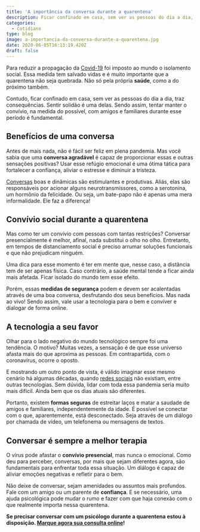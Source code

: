 ```yaml
---
title: 'A importância da conversa durante a quarentena'
description: Ficar confinado em casa, sem ver as pessoas do dia a dia, traz consequências. Sentir solidão é uma delas. Leia mais aqui!
categories:
  - Cotidiano
type: blog
image: a-importancia-da-conversa-durante-a-quarentena.jpg
date: 2020-06-05T16:13:19.420Z
draft: false
---
```


Para reduzir a propagação da [Covid-19](/12-dicas-saude-mental-quarentena/) foi imposto ao mundo o isolamento social. Essa medida tem salvado vidas e é muito importante que a quarentena não seja quebrada. Não só pela própria **saúde**, como a do próximo também.

Contudo, ficar confinado em casa, sem ver as pessoas do dia a dia, traz consequências. Sentir solidão é uma delas. Sendo assim, tentar manter o convívio, na medida do possível, com amigos e familiares durante esse período é fundamental.

## Benefícios de uma conversa

Antes de mais nada, não é fácil ser feliz em plena pandemia. Mas você sabia que uma **conversa agradável** é capaz de proporcionar essas e outras sensações positivas? Usar esse refúgio emocional é uma ótima tática para fortalecer a confiança, aliviar o estresse e diminuir a tristeza.

[Conversas](/como-perder-o-medo-de-conversar-com-pessoas/) boas e dinâmicas são estimulantes e produtivas. Aliás, elas são responsáveis por acionar alguns neurotransmissores, como a serotonina, um hormônio da felicidade. Ou seja, um bate-papo não é apenas uma mera informalidade. Ele faz a diferença!

## Convívio social durante a quarentena

Mas como ter um convívio com pessoas com tantas restrições? Conversar presencialmente é melhor, afinal, nada substitui o olho no olho. Entretanto, em tempos de distanciamento social é preciso arrumar soluções funcionais e que não prejudicam ninguém.

Uma dica para esse momento é ter em mente que, nesse caso, a distância tem de ser apenas física. Caso contrário, a saúde mental tende a ficar ainda mais afetada. Ficar isolado do mundo tem esse efeito.

Porém, essas **medidas de segurança** podem e devem ser acalentadas através de uma boa conversa, desfrutando dos seus benefícios. Mas nada ao vivo! Sendo assim, vale usar a tecnologia para o bem e conviver e dialogar de forma online.

## A tecnologia a seu favor

Olhar para o lado negativo do mundo tecnológico sempre foi uma tendência. O motivo? Muitas vezes, a sensação é de que esse universo afasta mais do que aproxima as pessoas. Em contrapartida, com o coronavírus, ocorre o oposto.

E mostrando um outro ponto de vista, é válido imaginar esse mesmo cenário há algumas décadas, quando [redes sociais](/como-utilizar-as-redes-sociais-sem-perder-a-produtividade/) não existiam, entre outras tecnologias. Sem dúvida, lidar com toda essa pandemia seria muito mais difícil. Ainda bem que os dias atuais são diferentes.

Portanto, existem **formas seguras** de estreitar laços e matar a saudade de amigos e familiares, independentemente da idade. É possível se conectar com o que, aparentemente, está desconectado. Seja através de um diálogo por chamada de vídeo, um telefonema ou mensagens de textos.

## Conversar é sempre a melhor terapia

O vírus pode afastar o **convívio presencial**, mas nunca o emocional. Como deu para perceber, conversas, por mais que sejam diferentes agora, são fundamentais para enfrentar toda essa situação. Um diálogo é capaz de aliviar emoções negativas e refletir para o bem.

Não deixe de conversar, sejam amenidades ou assuntos mais profundos. Fale com um amigo ou um parente de **confiança**. E se necessário, uma ajuda psicológica pode mudar o rumo e fazer com que haja conexão com o que realmente importa nessa quarentena.

**Se precisar conversar com um psicólogo durante a quarentena estou à disposição. [Marque agora sua consulta online](/contato/)!**
